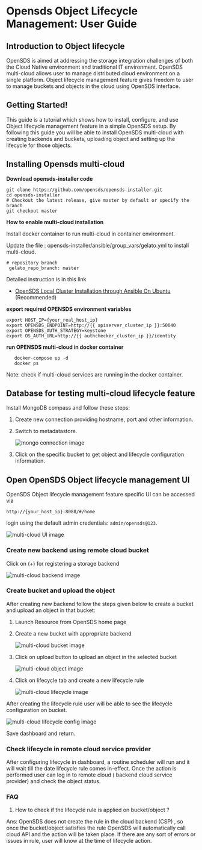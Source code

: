 # Opensds Object Lifecycle Management: User Guide

## Introduction to Object lifecycle
OpenSDS is aimed at addressing the storage integration challenges of both the Cloud Native environment and traditional IT environment. OpenSDS multi-cloud allows user to manage distributed cloud environment on a single platform. Object lifecycle management feature gives freedom to user to manage buckets and objects in the cloud using OpenSDS interface.

## Getting Started!
This guide is a tutorial which shows how to install, configure, and use Object lifecycle management feature in a simple OpenSDS setup.
By following this guide you will be able to install OpenSDS multi-cloud with creating backends and buckets, uploading object and setting up the lifecycle for those objects.

## Installing Opensds multi-cloud

**Download opensds-installer code**

    
    git clone https://github.com/opensds/opensds-installer.git
    cd opensds-installer
    # Checkout the latest release, give master by default or specify the branch 
    git checkout master
   
    
  **How to enable multi-cloud installation**
  
 Install docker container to run multi-cloud in container environment.
 
   Update the file : opensds-installer/ansible/group_vars/gelato.yml to install multi-cloud.
   
    # repository branch
     gelato_repo_branch: master

Detailed instruction is in this link

- [OpenSDS Local Cluster Installation through Ansible On Ubuntu](https://github.com/opensds/opensds/wiki/OpenSDS-Cluster-Installation-through-Ansible) (Recommended)

**export required OPENSDS  environment variables**
```
export HOST_IP={your_real_host_ip}
export OPENSDS_ENDPOINT=http://{{ apiserver_cluster_ip }}:50040
export OPENSDS_AUTH_STRATEGY=keystone
export OS_AUTH_URL=http://{{ authchecker_cluster_ip }}/identity
```
**run OPENSDS multi-cloud in docker container**
```
   docker-compose up -d
   docker ps 
   ```
   Note: check if multi-cloud services are running in the docker container.

## Database for testing multi-cloud lifecycle feature
Install MongoDB compass and follow these steps:
1. Create new connection providing hostname, port and other information.
2. Switch to metadatastore.

    ![mongo connection image  ](opensds_mongo.PNG?raw=true)
3. Click on the specific bucket to get object and lifecycle configuration information.

## Open OpenSDS Object lifecycle management UI

OpenSDS Object lifecycle management feature specific UI can be accessed via

`http://{your_host_ip}:8088/#/home`

login  using the default admin credentials: `admin/opensds@123`. 

![multi-cloud UI image  ](opensds_home.PNG?raw=true)

### Create  new backend  using remote cloud bucket
Click on (+) for registering a storage backend

![multi-cloud backend image  ](opensds_backend.PNG?raw=true)

### Create bucket and upload the object
After creating new backend follow the steps given below to create a bucket and upload an object in that bucket:
1. Launch Resource from OpenSDS home page

2. Create a new bucket with appropriate backend

	![multi-cloud bucket image  ](opensds_bucket.PNG?raw=true)
3. Click on upload button to upload an object in the selected bucket

	![multi-cloud object image  ](opensds_object.PNG?raw=true)
4. Click on lifecycle tab and create a new lifecycle rule

	![multi-cloud lifecycle image  ](opensds_lifecycle.PNG?raw=true)

After creating the lifecycle rule user will be able to see the lifecycle configuration on bucket.

![multi-cloud lifecycle config image  ](opensds_lifecycle_config.PNG?raw=true)

Save dashboard and return.
### Check lifecycle in remote cloud service provider
After configuring lifecycle in dashboard, a routine scheduler will run and it will wait till the date lifecycle rule comes in-effect. Once the action is performed user can log in to remote cloud ( backend cloud service provider) and check the object status.

### FAQ
1. How to check if the lifecycle rule is applied on bucket/object ?

Ans: 
OpenSDS does not create the rule in the cloud backend (CSP) , so once the bucket/object satisfies the rule OpenSDS will automatically call cloud API and the action will be taken place. If there are any sort of errors or issues in rule, user will know at the time of lifecycle action.